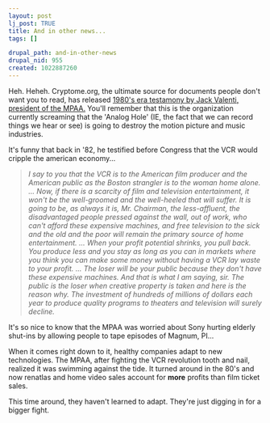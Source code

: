 ```yaml
--- 
layout: post
lj_post: TRUE
title: And in other news...
tags: []

drupal_path: and-in-other-news
drupal_nid: 955
created: 1022887260
---
```

Heh. Heheh. Cryptome.org, the ultimate source for documents people don't want you to read, has released <A HREF="http://cryptome.org/hrcw-hear.htm">1980's era testamony by Jack Valenti, president of the MPAA.</A> You'll remember that this is the organization currently screaming that the 'Analog Hole' (IE, the fact that we can record things we hear or see) is going to destroy the motion picture and music industries.

It's funny that back in '82, he testified before Congress that the VCR would cripple the american economy...

<BLOCKQUOTE><I>I say to you that the VCR is to the American film producer and the American public as the Boston strangler is to the woman home alone.
...
Now, if there is a scarcity of film and television entertainment, it won't be the well-groomed and the well-heeled that will suffer. It is going to be, as always it is, Mr. Chairman, the less-affluent, the disadvantaged people pressed against the wall, out of work, who can't afford these expensive machines, and free television to the sick and the old and the poor will remain the primary source of home entertainment.
...
When your profit potential shrinks, you pull back. You produce less and you stay as long as you can in markets where you think you can make some money without having a VCR lay waste to your profit. 
...
The loser will be your public because they don't have these expensive machines. And that is what I am saying, sir. The public is the loser when creative property is taken and here is the reason why. The investment of hundreds of millions of dollars each year to produce quality programs to theaters and television will surely decline.</I></BLOCKQUOTE>

It's so nice to know that the MPAA was worried about Sony hurting elderly shut-ins by allowing people to tape episodes of Magnum, PI...

When it comes right down to it, healthy companies adapt to new technologies. The MPAA, after fighting the VCR revolution tooth and nail, realized it was swimming against the tide. It turned around in the 80's and now renatlas and home video sales account for <b>more</b> profits than film ticket sales.

This time around, they haven't learned to adapt. They're just digging in for a bigger fight.
